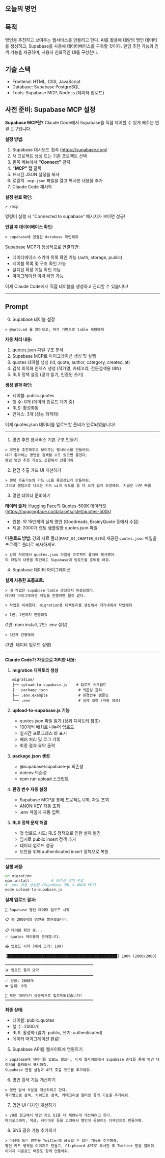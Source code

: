 ## 오늘의 명언

## 목적

명언을 추천하고 보여주는 웹서비스를 만들려고 한다.
AI를 활용해 대량의 명언 데이터를 생성하고, Supabase를 사용해 데이터베이스를 구축할 것이다.
랜덤 추천 기능과 검색 기능을 제공하며, 사용자 친화적인 UI를 구성한다.


## 기술 스택

- Frontend: HTML, CSS, JavaScript
- Database: Supabase PostgreSQL
- Tools: Supabase MCP, Node.js (데이터 업로드)


## 사전 준비: Supabase MCP 설정

**Supabase MCP란?**
Claude Code에서 Supabase를 직접 제어할 수 있게 해주는 연결 도구입니다.

**설정 방법:**

1. Supabase 대시보드 접속 (https://supabase.com)
2. 새 프로젝트 생성 또는 기존 프로젝트 선택
3. 왼쪽 메뉴에서 **"Connect"** 클릭
4. **"MCP"** 탭 클릭
5. 표시된 JSON 설정을 복사
6. 로컬의 `.mcp.json` 파일을 열고 복사한 내용을 추가
7. Claude Code 재시작

**설정 완료 확인:**
```
> /mcp
```
명령어 실행 시 "Connected to supabase" 메시지가 보이면 성공!

**연결 후 데이터베이스 확인:**
```
> supabase에 연결된 database 확인해줘
```

Supabase MCP가 정상적으로 연결되면:
- 데이터베이스 스키마 목록 확인 가능 (auth, storage, public)
- 테이블 목록 및 구조 확인 가능
- 설치된 확장 기능 확인 가능
- 마이그레이션 이력 확인 가능

이제 Claude Code에서 직접 테이블을 생성하고 관리할 수 있습니다!

---

## Prompt

0. Supabase 테이블 설정

```
> @note.md 를 읽어보고, 여기 기반으로 table 세팅해줘
```

**자동 처리 내용:**
1. quotes.json 파일 구조 분석
2. Supabase MCP로 마이그레이션 생성 및 실행
3. quotes 테이블 생성 (id, quote, author, category, created_at)
4. 검색 최적화 인덱스 생성 (작가명, 카테고리, 전문검색용 GIN)
5. RLS 정책 설정 (공개 읽기, 인증된 쓰기)

**생성 결과 확인:**
- 테이블: public.quotes
- 행 수: 0개 (데이터 업로드 대기 중)
- RLS: 활성화됨
- 인덱스: 3개 (성능 최적화)

이제 quotes.json 데이터를 업로드할 준비가 완료되었습니다!

---

1. 명언 추천 웹서비스 기본 구조 만들기

```
> 명언을 추천해주고 보여주는 웹서비스를 만들어줘.
내가 좋아하는 명언을 검색할 수도 있으면 좋겠다.
랜덤 명언 추천 기능도 포함해서 만들어줘
```

2. 랜덤 추출 카드 UI 개선하기

```
> 랜덤 추출기능의 카드 ui를 통일성있게 만들어줘.
그리고 랜덤으로 나오는 카드 ui의 속도를 좀 더 보기 쉽게 조정해줘. 지금은 너무 빠름
```

3. 명언 데이터 준비하기

**데이터 출처**: Hugging Face의 Quotes-500K 데이터셋 (https://huggingface.co/datasets/jstet/quotes-500k)
- 원본: 약 15만개의 실제 명언 (Goodreads, BrainyQuote 등에서 수집)
- 제공: 2000개 랜덤 샘플링한 quotes.json 파일

**다운로드 방법**:
강의 자료 폴더(`PART_04_CHAPTER_07`)에 제공된 `quotes.json` 파일을 프로젝트 폴더로 복사하세요.

```
> 강의 자료에서 quotes.json 파일을 프로젝트 폴더에 복사했어.
이 파일의 내용을 확인하고 Supabase에 업로드할 준비를 해줘.
```

4. Supabase 데이터 마이그레이션

**실제 사용한 프롬프트:**

```
> 내 작업은 supabase table 생성까지 완료되었다.
데이터 마이그레이션 작업을 진행하면 될것 같다.
```

```
> 작업은 이해했다. migration용 디렉토리를 생성해서 거기내에서 작업해줘
```

```
> 1번, 2번까지 진행해줘
```
(1번: npm install, 2번: .env 설정)

```
> 3단계 진행해줘
```
(3번: 데이터 업로드 실행)

---

**Claude Code가 자동으로 처리한 내용:**

1. **migration 디렉토리 생성**
   ```
   migration/
   ├── upload-to-supabase.js    # 업로드 스크립트
   ├── package.json              # 의존성 관리
   ├── .env.example              # 환경변수 템플릿
   └── .env                      # 실제 설정 (자동 생성)
   ```

2. **upload-to-supabase.js 기능**
   - quotes.json 파일 읽기 (상위 디렉토리 참조)
   - 100개씩 배치로 나누어 업로드
   - 실시간 프로그레스 바 표시
   - 에러 처리 및 로그 기록
   - 최종 결과 요약 출력

3. **package.json 생성**
   - @supabase/supabase-js 의존성
   - dotenv 의존성
   - npm run upload 스크립트

4. **환경 변수 자동 설정**
   - Supabase MCP를 통해 프로젝트 URL 자동 조회
   - ANON KEY 자동 조회
   - .env 파일에 자동 입력

5. **RLS 정책 문제 해결**
   - 첫 업로드 시도: RLS 정책으로 인한 실패 발견
   - 임시로 public insert 정책 추가
   - 데이터 업로드 성공
   - 보안을 위해 authenticated insert 정책으로 복원

---

**실행 과정:**

```bash
cd migration
npm install          # 의존성 설치 완료
# .env 자동 생성됨 (Supabase URL & ANON KEY)
node upload-to-supabase.js
```

**실제 업로드 결과:**
```
🚀 Supabase 명언 데이터 업로드 시작

📋 총 2000개의 명언을 발견했습니다.

📋 테이블 확인 중...
✅ quotes 테이블이 존재합니다.

📤 업로드 시작 (배치 크기: 100)

[██████████████████████████████████████████████████] 100% (2000/2000)

━━━━━━━━━━━━━━━━━━━━━━━━━━━━━━━━━━━━━━━━
📊 업로드 결과 요약
━━━━━━━━━━━━━━━━━━━━━━━━━━━━━━━━━━━━━━━━
✅ 성공: 2000개
❌ 실패: 0개

🎉 모든 데이터가 성공적으로 업로드되었습니다!
━━━━━━━━━━━━━━━━━━━━━━━━━━━━━━━━━━━━━━━━
```

**최종 상태:**
- 테이블: public.quotes
- 행 수: 2000개
- RLS: 활성화 (읽기: public, 쓰기: authenticated)
- 데이터 마이그레이션 완료!

5. Supabase API를 웹사이트에 연동하기

```
> Supabase에 데이터를 업로드 했으니, 이제 웹사이트에서 Supabase API를 통해 명언 데이터를 불러와서 표시해줘.
Supabase 연결 설정과 API 호출 코드를 추가해줘.
```

6. 명언 검색 기능 개선하기

```
> 명언 탐색 부분을 개선하려고 한다.
작가명으로 검색, 키워드로 검색, 카테고리별 필터링 등의 기능을 추가해줘.
```

7. 명언 UI 디자인 개선하기

```
> v0를 참고해서 명언 카드 UI를 더 세련되게 개선하려고 한다.
타이포그래피, 색상, 레이아웃 등을 고려해서 명언이 돋보이는 디자인으로 만들어줘.
```

8. SNS 공유 기능 추가하기

```
> 마음에 드는 명언을 Twitter에 공유할 수 있는 기능을 추가해줘.
명언 카드 영역을 이미지로 만들고, Clipboard API로 복사한 후 Twitter 창을 열어줘.
이미지 다운로드 버튼도 함께 만들어줘.
```
